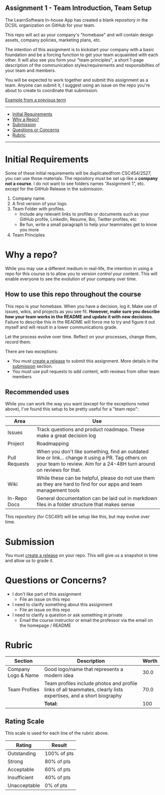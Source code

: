 Assignment 1 - Team Introduction, Team Setup
---

The LearnSoftware In-house App has created a blank repository in the DCSIL organization on GitHub for your team.

This repo will act as your company's "homebase" and will contain design assets, company policies, marketing plans, etc.

The intention of this assignment is to kickstart your company with a basic foundation and be a forcing function to get your team acquainted with each other. It will also see you form your "team principles", a short 1-page description of the communication styles/requirements and responsibilties of your team and members.

You will be expected to work together and submit this assignment as a team. Anyone can submit it, I suggest using an issue on the repo you're about to create to coordinate that submission.

[Example from a previous term](https://github.com/dcsil/klutch/tree/v1.0.0)

---

- [Initial Requirements](#initial-requirements)
- [Why a Repo?](#why-a-repo)
- [Submission](#submission)
- [Questions or Concerns](#questions-or-concerns)
- [Rubric](#rubric)

---

# Initial Requirements

Some of these initial requirements will be duplicatedfrom CSC454/2527, you can use those materials. The repository must be set up like a **company not a course**. I do not want to see folders names "Assignment 1", etc. except for the GitHub Release in the submission.

1. Company name.
2. A first version of your logo.
3. Team Folder with profiles.
   - Include any relevant links to profiles or documents such as your GitHub profile, LinkedIn, Resume, Bio, Twitter profiles, etc
   - Be fun, write a small paragraph to help your teammates get to know you more
4. Team Principles

# Why a repo?

While you may use a different medium in real-life, the intention in using a repo for this course is to allow you to _version control_ your content.
This will enable everyone to see the evolution of your company over time.

## How to use this repo throughout the course

This repo is your homebase. When you have a decision, log it. Make use of issues, wikis, and projects as you see fit.
**However, make sure you describe how your team works in the README and update it with new decisions**. Failure to describe this in the README will force me to try and figure it out myself and will result in a lower communications grade.

Let the process evolve over time. Reflect on your processes, change them, record them.

There are two exceptions:
 - You must [create a release](https://help.github.com/en/articles/creating-releases) to submit this assignment. More details in the [submission](#submission) section.
 - You must use pull requests to add content, with reviews from other team members

## Recommended uses

While you can work the way you want (except for the exceptions noted above), I've found this setup to be pretty useful for a "team repo":

| Area | Use |
| -- | -- |
| Issues | Track questions and product roadmaps. These make a great decision log |
| Project | Roadmapping |
| Pull Requests | When you don't like something, find an outdated line or link... change it using a PR. Tag others on your team to review. Aim for a 24-48H turn around on reviews for that. |
| Wiki | While these can be helpful, please do not use them as they are hard to find for our apps and team management tools |
| In-Repo Docs | General documentation can be laid out in markdown files in a folder structure that makes sense |

This repository (for CSC491) will be setup like this, but may evolve over time.

# Submission

You must [create a release](https://help.github.com/en/articles/creating-releases) on your repo.
This will give us a snapshot in time and allow us to grade it.
 
# Questions or Concerns?
 
 - I don't like part of this assignment
   - File an issue on this repo
 - I need to clarify something about this assignment
   - File an issue on this repo
 - I need to clarify a question or ask something in private
   - Email the course instructor or email the professor via the email on the homepage / README
 
 # Rubric
 
 <!-- RUBRIC START -->
| Section | Description | Worth |
| --- | --- | --- |
| Company Logo & Name | Good logo/name that represents a modern idea | 30.0 |
| Team Profiles | Team profiles include photos and profile links of all teammates, clearly lists expertises, and a short biography | 70.0 |
| | **Total:** | 100 |
<!-- RUBRIC END -->

## Rating Scale

This scale is used for each line of the rubric above.

| Rating | Result |
| --- | --- |
| Outstanding | 100% of pts | 
| Strong | 80% of pts |
| Acceptable | 60% of pts |
| Insufficient | 40% of pts |
| Unacceptable  | 0% of pts |
